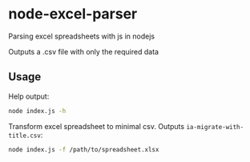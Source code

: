 # node-excel-parser
Parsing excel spreadsheets with js in nodejs

Outputs a .csv file with only the required data

## Usage
Help output:
```bash
node index.js -h
```

Transform excel spreadsheet to minimal csv. Outputs `ia-migrate-with-title.csv`:
```bash
node index.js -f /path/to/spreadsheet.xlsx
```